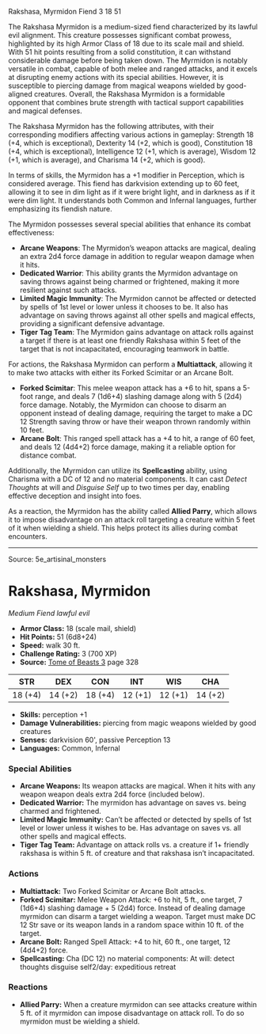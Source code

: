 <MonsterName/>Rakshasa, Myrmidon</MonsterName>
<CreatureType/>Fiend</CreatureType>
<CR/>3</CR>
<AC/>18</AC>
<HP/>51</HP>
<summary>The Rakshasa Myrmidon is a medium-sized fiend characterized by its lawful evil alignment. This creature possesses significant combat prowess, highlighted by its high Armor Class of 18 due to its scale mail and shield. With 51 hit points resulting from a solid constitution, it can withstand considerable damage before being taken down. The Myrmidon is notably versatile in combat, capable of both melee and ranged attacks, and it excels at disrupting enemy actions with its special abilities. However, it is susceptible to piercing damage from magical weapons wielded by good-aligned creatures. Overall, the Rakshasa Myrmidon is a formidable opponent that combines brute strength with tactical support capabilities and magical defenses.</summary>

<detail>

The Rakshasa Myrmidon has the following attributes, with their corresponding modifiers affecting various actions in gameplay: Strength 18 (+4, which is exceptional), Dexterity 14 (+2, which is good), Constitution 18 (+4, which is exceptional), Intelligence 12 (+1, which is average), Wisdom 12 (+1, which is average), and Charisma 14 (+2, which is good). 

In terms of skills, the Myrmidon has a +1 modifier in Perception, which is considered average. This fiend has darkvision extending up to 60 feet, allowing it to see in dim light as if it were bright light, and in darkness as if it were dim light. It understands both Common and Infernal languages, further emphasizing its fiendish nature.

The Myrmidon possesses several special abilities that enhance its combat effectiveness: 

- **Arcane Weapons**: The Myrmidon’s weapon attacks are magical, dealing an extra 2d4 force damage in addition to regular weapon damage when it hits.
- **Dedicated Warrior**: This ability grants the Myrmidon advantage on saving throws against being charmed or frightened, making it more resilient against such attacks.
- **Limited Magic Immunity**: The Myrmidon cannot be affected or detected by spells of 1st level or lower unless it chooses to be. It also has advantage on saving throws against all other spells and magical effects, providing a significant defensive advantage.
- **Tiger Tag Team**: The Myrmidon gains advantage on attack rolls against a target if there is at least one friendly Rakshasa within 5 feet of the target that is not incapacitated, encouraging teamwork in battle.

For actions, the Rakshasa Myrmidon can perform a **Multiattack**, allowing it to make two attacks with either its Forked Scimitar or an Arcane Bolt. 

- **Forked Scimitar**: This melee weapon attack has a +6 to hit, spans a 5-foot range, and deals 7 (1d6+4) slashing damage along with 5 (2d4) force damage. Notably, the Myrmidon can choose to disarm an opponent instead of dealing damage, requiring the target to make a DC 12 Strength saving throw or have their weapon thrown randomly within 10 feet.
- **Arcane Bolt**: This ranged spell attack has a +4 to hit, a range of 60 feet, and deals 12 (4d4+2) force damage, making it a reliable option for distance combat.

Additionally, the Myrmidon can utilize its **Spellcasting** ability, using Charisma with a DC of 12 and no material components. It can cast *Detect Thoughts* at will and *Disguise Self* up to two times per day, enabling effective deception and insight into foes.

As a reaction, the Myrmidon has the ability called **Allied Parry**, which allows it to impose disadvantage on an attack roll targeting a creature within 5 feet of it when wielding a shield. This helps protect its allies during combat encounters.</detail>



---

Source: 5e_artisinal_monsters

# Rakshasa, Myrmidon

*Medium* *Fiend* *lawful evil*

- **Armor Class:** 18 (scale mail, shield)
- **Hit Points:** 51 (6d8+24)
- **Speed:** walk 30 ft.
- **Challenge Rating:** 3 (700 XP)
- **Source:** [Tome of Beasts 3](https://koboldpress.com/kpstore/product/tome-of-beasts-3-for-5th-edition/) page 328

| STR | DEX | CON | INT | WIS | CHA |
| --- | --- | --- | --- | --- | --- |
| 18 (+4) | 14 (+2) | 18 (+4) | 12 (+1) | 12 (+1) | 14 (+2) |

- **Skills:** perception +1
- **Damage Vulnerabilities:** piercing from magic weapons wielded by good creatures
- **Senses:** darkvision 60', passive Perception 13
- **Languages:** Common, Infernal

### Special Abilities

- **Arcane Weapons:** Its weapon attacks are magical. When it hits with any weapon weapon deals extra 2d4 force (included below).
- **Dedicated Warrior:** The myrmidon has advantage on saves vs. being charmed and frightened.
- **Limited Magic Immunity:** Can’t be affected or detected by spells of 1st level or lower unless it wishes to be. Has advantage on saves vs. all other spells and magical effects.
- **Tiger Tag Team:** Advantage on attack rolls vs. a creature if 1+ friendly rakshasa is within 5 ft. of creature and that rakshasa isn’t incapacitated.

### Actions

- **Multiattack:** Two Forked Scimitar or Arcane Bolt attacks.
- **Forked Scimitar:** Melee Weapon Attack: +6 to hit, 5 ft., one target, 7 (1d6+4) slashing damage + 5 (2d4) force. Instead of dealing damage myrmidon can disarm a target wielding a weapon. Target must make DC 12 Str save or its weapon lands in a random space within 10 ft. of the target.
- **Arcane Bolt:** Ranged Spell Attack: +4 to hit, 60 ft., one target, 12 (4d4+2) force.
- **Spellcasting:** Cha (DC 12) no material components: At will: detect thoughts disguise self2/day: expeditious retreat

### Reactions

- **Allied Parry:** When a creature myrmidon can see attacks creature within 5 ft. of it myrmidon can impose disadvantage on attack roll. To do so myrmidon must be wielding a shield.




